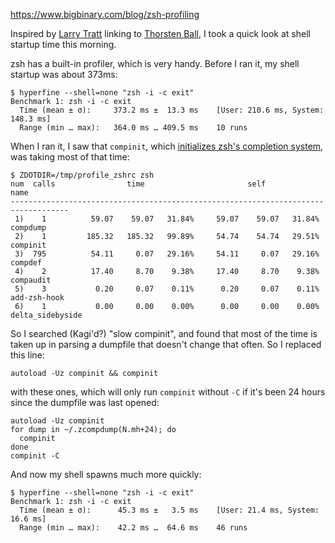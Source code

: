 https://www.bigbinary.com/blog/zsh-profiling

Inspired by [Larry Tratt](https://tratt.net/laurie/blog/2024/faster_shell_startup_with_shell_switching.html) linking to [Thorsten Ball](https://registerspill.thorstenball.com/p/how-fast-is-your-shell), I took a quick look at shell startup time this morning.

zsh has a built-in profiler, which is very handy. Before I ran it, my shell startup was about 373ms:

```
$ hyperfine --shell=none "zsh -i -c exit"
Benchmark 1: zsh -i -c exit
  Time (mean ± σ):     373.2 ms ±  13.3 ms    [User: 210.6 ms, System: 148.3 ms]
  Range (min … max):   364.0 ms … 409.5 ms    10 runs
```

When I ran it, I saw that `compinit`, which [initializes zsh's completion system](https://zsh.sourceforge.io/Doc/Release/Completion-System.html#Initialization), was taking most of that time:

```
$ ZDOTDIR=/tmp/profile_zshrc zsh
num  calls                time                       self            name
-----------------------------------------------------------------------------------
 1)    1          59.07    59.07   31.84%     59.07    59.07   31.84%  compdump
 2)    1         185.32   185.32   99.89%     54.74    54.74   29.51%  compinit
 3)  795          54.11     0.07   29.16%     54.11     0.07   29.16%  compdef
 4)    2          17.40     8.70    9.38%     17.40     8.70    9.38%  compaudit
 5)    3           0.20     0.07    0.11%      0.20     0.07    0.11%  add-zsh-hook
 6)    1           0.00     0.00    0.00%      0.00     0.00    0.00%  delta_sidebyside
```

So I searched (Kagi'd?) "slow compinit", and found that most of the time is taken up in parsing a dumpfile that doesn't change that often. So I replaced this line:

```
autoload -Uz compinit && compinit
```

with these ones, which will only run `compinit` without `-C` if it's been 24 hours since the dumpfile was last opened:

```
autoload -Uz compinit
for dump in ~/.zcompdump(N.mh+24); do
  compinit
done
compinit -C
```

And now my shell spawns much more quickly:

```
$ hyperfine --shell=none "zsh -i -c exit"
Benchmark 1: zsh -i -c exit
  Time (mean ± σ):      45.3 ms ±   3.5 ms    [User: 21.4 ms, System: 16.6 ms]
  Range (min … max):    42.2 ms …  64.6 ms    46 runs
```